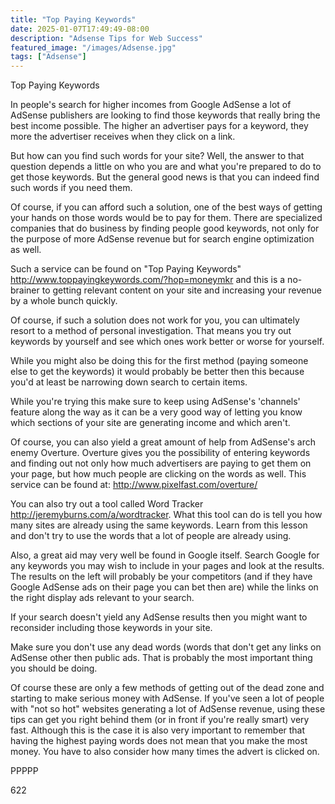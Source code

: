 ```yaml
---
title: "Top Paying Keywords"
date: 2025-01-07T17:49:49-08:00
description: "Adsense Tips for Web Success"
featured_image: "/images/Adsense.jpg"
tags: ["Adsense"]
---
```


Top Paying Keywords

In people's search for higher incomes from Google AdSense a lot of AdSense publishers are looking to find those keywords that really bring the best income possible. The higher an advertiser pays for a keyword, they more the advertiser receives when they click on a link.

But how can you find such words for your site? Well, the answer to that question depends a little on who you are and what you're prepared to do to get those keywords. But the general good news is that you can indeed find such words if you need them.

Of course, if you can afford such a solution, one of the best ways of getting your hands on those words would be to pay for them. There are specialized companies that do business by finding people good keywords, not only for the purpose of more AdSense revenue but for search engine optimization as well.

Such a service can be found on "Top Paying Keywords" http://www.toppayingkeywords.com/?hop=moneymkr and this is a no-brainer to getting relevant content on your site and increasing your revenue by a whole bunch quickly.

Of course, if such a solution does not work for you, you can ultimately resort to a method of personal investigation. That means you try out keywords by yourself and see which ones work better or worse for yourself.

While you might also be doing this for the first method (paying someone else to get the keywords) it would probably be better then this because you'd at least be narrowing down search to certain items. 

While you're trying this make sure to keep using AdSense's 'channels' feature along the way as it can be a very good way of letting you know which sections of your site are generating income and which aren't.

Of course, you can also yield a great amount of help from AdSense's arch enemy Overture. Overture gives you the possibility of entering keywords and finding out not only how much advertisers are paying to get them on your page, but how much people are clicking on the words as well. This service can be found at: http://www.pixelfast.com/overture/

You can also try out a tool called Word Tracker http://jeremyburns.com/a/wordtracker. What this tool can do is tell you how many sites are already using the same keywords. Learn from this lesson and don't try to use the words that a lot of people are already using.

Also, a great aid may very well be found in Google itself. Search Google for any keywords you may wish to include in your pages and look at the results. The results on the left will probably be your competitors (and if they have Google AdSense ads on their page you can bet then are) while the links on the right display ads relevant to your search.

If your search doesn't yield any AdSense results then you might want to reconsider including those keywords in your site.

Make sure you don't use any dead words (words that don't get any links on AdSense other then public ads. That is probably the most important thing you should be doing.

Of course these are only a few methods of getting out of the dead zone and starting to make serious money with AdSense. If you've seen a lot of people with "not so hot" websites generating a lot of AdSense revenue, using these tips can get you right behind them (or in front if you're really smart) very fast. Although this is the case it is also very important to remember that having the highest paying words does not mean that you make the most money. You have to also consider how many times the advert is clicked on.

PPPPP

622

